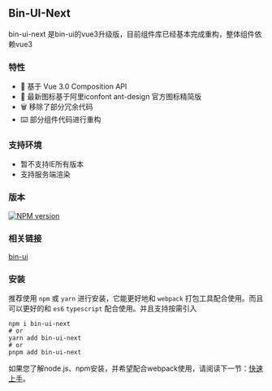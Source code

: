 ## Bin-UI-Next

bin-ui-next 是bin-ui的vue3升级版，目前组件库已经基本完成重构，整体组件依赖vue3

### 特性

<ul class="doc-li">
    <li>💪 基于 Vue 3.0 Composition API</li>
    <li>🌈 最新图标基于阿里iconfont ant-design 官方图标精简版</li>
    <li>🗑 移除了部分冗余代码</li>
    <li>⌨️ 部分组件代码进行重构</li>
</ul>

### 支持环境

<ul class="doc-li">
    <li>暂不支持IE所有版本</li>
    <li>支持服务端渲染</li>
</ul>

### 版本

[![NPM version](https://img.shields.io/npm/v/bin-ui-next.svg)](https://www.npmjs.com/package/bin-ui-next)

### 相关链接

[bin-ui](https://wangbin3162.github.io/bin-ui/)

### 安装

推荐使用 `npm` 或 `yarn` 进行安装，它能更好地和 `webpack` 打包工具配合使用。而且可以更好的和 `es6` `typescript` 配合使用。并且支持按需引入

```shell
npm i bin-ui-next
# or 
yarn add bin-ui-next
# or 
pnpm add bin-ui-next
```

如果您了解node.js、npm安装，并希望配合webpack使用，请阅读下一节：[快速上手](/#/start)。
